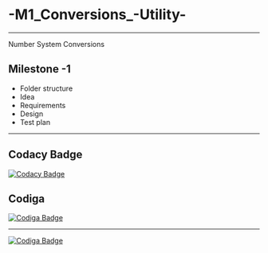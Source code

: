 # -M1_Conversions_-Utility-
----------------------------------------------------------------------------------------------------------------------------------------------------------------------------------
Number System Conversions


## Milestone -1
* Folder structure
* Idea
* Requirements
* Design
* Test plan
-------------------------------------------------------------------------------------------------------------------------------------------------------------------------

Codacy Badge
---------------------------------------------------------------------------------------------------------------------------------------------------------------------------
[![Codacy Badge](https://app.codacy.com/project/badge/Grade/ffd42ecaa7e64f7cbd4dd29c51880652)](https://www.codacy.com/gh/vsshetter/M1_Conversions_-Utility-/dashboard?utm_source=github.com&amp;utm_medium=referral&amp;utm_content=vsshetter/M1_Conversions_-Utility-&amp;utm_campaign=Badge_Grade)


Codiga 
-----------------------------------------------------------------------------------------------------------------------------------------------------------------------------

[![Codiga Badge](https://api.codiga.io/project/31399/status/svg)](https://app.codiga.io/public/project/31399/M1_Conversions_-Utility-/dashboard)

-----------------------------------------------------------------------------------------------------------------------------------------------------------------------------

[![Codiga Badge](https://api.codiga.io/project/31399/score/svg)](https://app.codiga.io/public/project/31399/M1_Conversions_-Utility-/dashboard)
